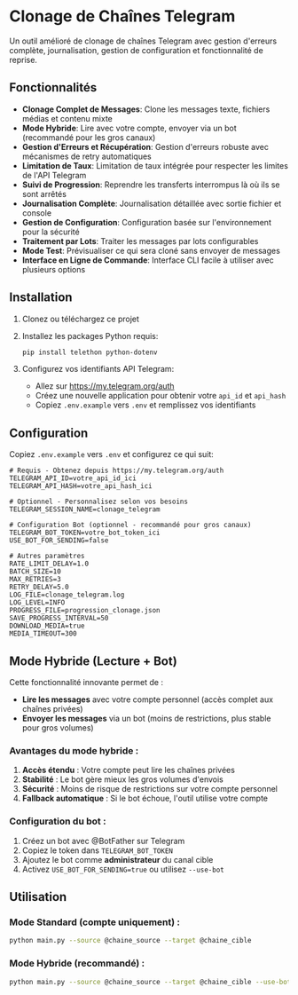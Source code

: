 # Clonage de Chaînes Telegram

Un outil amélioré de clonage de chaînes Telegram avec gestion d'erreurs complète, journalisation, gestion de configuration et fonctionnalité de reprise.

## Fonctionnalités

- **Clonage Complet de Messages**: Clone les messages texte, fichiers médias et contenu mixte
- **Mode Hybride**: Lire avec votre compte, envoyer via un bot (recommandé pour les gros canaux)
- **Gestion d'Erreurs et Récupération**: Gestion d'erreurs robuste avec mécanismes de retry automatiques
- **Limitation de Taux**: Limitation de taux intégrée pour respecter les limites de l'API Telegram
- **Suivi de Progression**: Reprendre les transferts interrompus là où ils se sont arrêtés
- **Journalisation Complète**: Journalisation détaillée avec sortie fichier et console
- **Gestion de Configuration**: Configuration basée sur l'environnement pour la sécurité
- **Traitement par Lots**: Traiter les messages par lots configurables
- **Mode Test**: Prévisualiser ce qui sera cloné sans envoyer de messages
- **Interface en Ligne de Commande**: Interface CLI facile à utiliser avec plusieurs options

## Installation

1. Clonez ou téléchargez ce projet
2. Installez les packages Python requis:
   ```bash
   pip install telethon python-dotenv
   ```

3. Configurez vos identifiants API Telegram:
   - Allez sur https://my.telegram.org/auth
   - Créez une nouvelle application pour obtenir votre `api_id` et `api_hash`
   - Copiez `.env.example` vers `.env` et remplissez vos identifiants

## Configuration

Copiez `.env.example` vers `.env` et configurez ce qui suit:

```env
# Requis - Obtenez depuis https://my.telegram.org/auth
TELEGRAM_API_ID=votre_api_id_ici
TELEGRAM_API_HASH=votre_api_hash_ici

# Optionnel - Personnalisez selon vos besoins
TELEGRAM_SESSION_NAME=clonage_telegram

# Configuration Bot (optionnel - recommandé pour gros canaux)
TELEGRAM_BOT_TOKEN=votre_bot_token_ici
USE_BOT_FOR_SENDING=false

# Autres paramètres
RATE_LIMIT_DELAY=1.0
BATCH_SIZE=10
MAX_RETRIES=3
RETRY_DELAY=5.0
LOG_FILE=clonage_telegram.log
LOG_LEVEL=INFO
PROGRESS_FILE=progression_clonage.json
SAVE_PROGRESS_INTERVAL=50
DOWNLOAD_MEDIA=true
MEDIA_TIMEOUT=300
```

## Mode Hybride (Lecture + Bot)

Cette fonctionnalité innovante permet de :
- **Lire les messages** avec votre compte personnel (accès complet aux chaînes privées)
- **Envoyer les messages** via un bot (moins de restrictions, plus stable pour gros volumes)

### Avantages du mode hybride :
1. **Accès étendu** : Votre compte peut lire les chaînes privées
2. **Stabilité** : Le bot gère mieux les gros volumes d'envois
3. **Sécurité** : Moins de risque de restrictions sur votre compte personnel
4. **Fallback automatique** : Si le bot échoue, l'outil utilise votre compte

### Configuration du bot :
1. Créez un bot avec @BotFather sur Telegram
2. Copiez le token dans `TELEGRAM_BOT_TOKEN`
3. Ajoutez le bot comme **administrateur** du canal cible
4. Activez `USE_BOT_FOR_SENDING=true` ou utilisez `--use-bot`

## Utilisation

### Mode Standard (compte uniquement) :
```bash
python main.py --source @chaine_source --target @chaine_cible
```

### Mode Hybride (recommandé) :
```bash
python main.py --source @chaine_source --target @chaine_cible --use-bot
